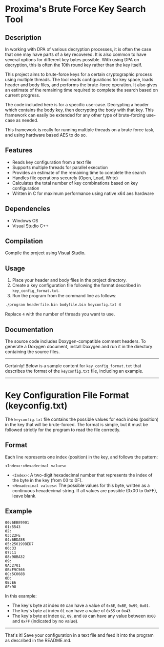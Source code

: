 
# Proxima's Brute Force Key Search Tool

## Description

In working with DPA of various decryption processes, it is often the case that one may have parts of a key recovered. It is also common to have several options for different key bytes possible. With using DPA on decryption, this is often the 10th round key rather than the key itself.

This project aims to brute-force keys for a certain cryptographic process using multiple threads. The tool reads configurations for key space, loads header and body files, and performs the brute-force operation. It also gives an estimate of the remaining time required to complete the search based on current progress.

The code included here is for a specific use-case. Decrypting a header which contains the body key, then decrypting the body with that key. This framework can easily be extended for any other type of brute-forcing use-case as needed.

This framework is really for running multiple threads on a brute force task, and using hardware based AES to do so.

## Features

- Reads key configuration from a text file
- Supports multiple threads for parallel execution
- Provides an estimate of the remaining time to complete the search
- Handles file operations securely (Open, Load, Write)
- Calculates the total number of key combinations based on key configuration
- Written in C for maximum performance using native x64 aes hardware

## Dependencies

- Windows OS
- Visual Studio C++

## Compilation

Compile the project using Visual Studio.

## Usage

1. Place your header and body files in the project directory.
2. Create a key configuration file following the format described in `key_config_format.txt`.
3. Run the program from the command line as follows:

```bash
./program headerfile.bin bodyfile.bin keyconfig.txt 4
```

Replace `4` with the number of threads you want to use.

## Documentation

The source code includes Doxygen-compatible comment headers. To generate a Doxygen document, install Doxygen and run it in the directory containing the source files.

---
Certainly! Below is a sample content for `key_config_format.txt` that describes the format of the `keyconfig.txt` file, including an example.

---

# Key Configuration File Format (keyconfig.txt)

The `keyconfig.txt` file contains the possible values for each index (position) in the key that will be brute-forced. The format is simple, but it must be followed strictly for the program to read the file correctly.

## Format

Each line represents one index (position) in the key, and follows the pattern:

```
<Index>:<Hexadecimal values>
```

- `<Index>`: A two-digit hexadecimal number that represents the index of the byte in the key (from 00 to 0F).
- `<Hexadecimal values>`: The possible values for this byte, written as a continuous hexadecimal string. If all values are possible (0x00 to 0xFF), leave blank.

## Example

```
00:6EBE9901
01:5543
02:
03:22FE
04:6BDA5B
05:250199BED7
06:33
07:11
08:98BA32
09:
0A:2701
0B:F9C566
0C:5C068B
0D:
0E:E6
0F:98
```

In this example:

- The key's byte at index `00` can have a value of `0x6E`, `0xBE`, `0x99`, `0x01`.
- The key's byte at index `01` can have a value of `0x55` or `0x43`.
- The key's byte at index `02`, `09`, and `0D` can have any value between `0x00` and `0xFF` (indicated by no value).

---

That's it! Save your configuration in a text file and feed it into the program as described in the README.md.



